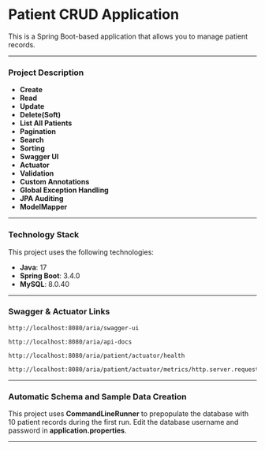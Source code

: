 # Patient CRUD Application

This is a Spring Boot-based application that allows you to manage patient records.

---

### **Project Description**
- **Create**
- **Read**
- **Update**
- **Delete(Soft)**
- **List All Patients**
- **Pagination**
- **Search**
- **Sorting**
- **Swagger UI**
- **Actuator**
- **Validation**
- **Custom Annotations**
- **Global Exception Handling**
- **JPA Auditing**
- **ModelMapper**

---

### **Technology Stack**

This project uses the following technologies:

- **Java**: 17
- **Spring Boot**: 3.4.0
- **MySQL**: 8.0.40
---

### **Swagger & Actuator Links**

```
http://localhost:8080/aria/swagger-ui
```
```
http://localhost:8080/aria/api-docs
```
```
http://localhost:8080/aria/patient/actuator/health
```
```
http://localhost:8080/aria/patient/actuator/metrics/http.server.requests
```
---

### **Automatic Schema and Sample Data Creation**

This project uses **CommandLineRunner** to prepopulate the database with 10 patient records during the first run. Edit the database username and password in **application.properties**.

---

